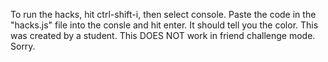 To run the hacks, hit ctrl-shift-i, then select console.
Paste the code in the "hacks.js" file into the consle and hit enter.
It should tell you the color.
This was created by a student.
This DOES NOT work in friend challenge mode. Sorry.
